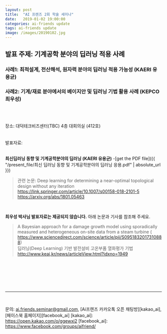 ```yaml
---
layout: post
title:  "AI 프렌즈 2회 학술 세미나"
date:   2019-01-02 19:00:00
categories: ai-friends update
tags: ai-friends update
image: /images/20190102.jpg
---
```



## 발표 주제: **기계공학 분야의 딥러닝 적용 사례**
  ### 사례1: 최적설계, 전산해석, 원자력 분야의 딥러닝 적용 가능성 (KAERI 유용균)  
  ### 사례2: 기계/재료 분야에서의 베이지안 및 딥러닝 기법 활용 사례 (KEPCO 최우성)  
</br>  
</br>  

  장소: 대덕테크비즈센터(TBC) 4층 대회의실 (412호)  
</br>  
발표자료:  
</br>  

**최신딥러닝 동향 및 기계공학분야의 딥러닝 (KAERI 유용균)**
-[get the PDF file]({{ "/present_file/최신 딥러닝 동향 및 기계공학분야의 딥러닝 응용.pdf" | absolute_url }})
>관련 논문: Deep learning for determining a near-optimal topological design without any iteration  
 https://link.springer.com/article/10.1007/s00158-018-2101-5  
 https://arxiv.org/abs/1801.05463  
</br>  

**최우성 박사님 발표자료는 제공되지 않습니다.** 아래 논문과 기사를 참조해 주세요.  
>A Bayesian approach for a damage growth model using sporadically measured and heterogeneous on-site data from a steam turbine ( https://www.sciencedirect.com/science/article/pii/S0951832017310888)  
  딥러닝(Deep Learning) 기반 발전설비 고온부품 열화평가 기법 http://www.keaj.kr/news/articleView.html?idxno=1949  
</br>  
</br>  
</br>  
</br>  
</br> 
 
***
</br>  

문의: ai.friends.seminar@gmail.com,
[Ai프렌즈 카카오톡 오픈 채팅방][kakao_ai],
[페이스북 홈페이지][facebook_ai]
[kakao_ai]:     https://open.kakao.com/o/ggewxi2
[facebook_ai]:  https://www.facebook.com/groups/aifriend/
